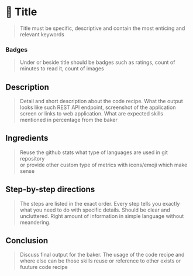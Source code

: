 # :bookmark: Title
> Title must be specific, descriptive and contain the most enticing and relevant keywords

### Badges
> Under or beside title should be badges such as ratings, count of minutes to read it, count of images

## Description
> Detail and short description about the code recipe. What the output looks like
> such REST API endpoint, screenshot of the application screen or links to web application.
> What are expected skills mentioned in percentage from the baker

## Ingredients
> Reuse the github stats what type of languages are used in git repository  
> or provide other custom type of metrics with icons/emoji which make sense

## Step-by-step directions
>The steps are listed in the exact order. Every step tells you exactly what you need to do with specific details.
> Should be clear and uncluttered. Right amount of information in simple language without meandering.

## Conclusion
> Discuss final output for the baker. The usage of the code recipe and 
> where else can be those skills reuse or reference to other exists or fuuture code recipe